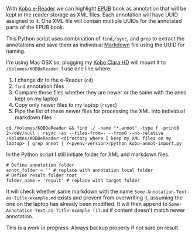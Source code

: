 With [Kobo e-Reader](https://en.wikipedia.org/wiki/Kobo_eReader) we can highlight [EPUB](https://en.wikipedia.org/wiki/EPUB) book as annotation that will be kept in the reader storage as XML files. Each annotation will have UUID assigned to it. One XML file will contain multiple UUIDs for the annotated parts of the EPUB book.

This Python script uses combination of `find`,`rsync`, and `grep` to extract the annotations and save them as individual [Markdown](https://en.wikipedia.org/wiki/Markdown) file using the UUID for naming.

I'm using Mac OSX so, plugging my [Kobo Clara HD](https://gl.kobobooks.com/products/kobo-clara-hd) will mount it to `/Volumes/KOBOeReader`. I use one line where:

1. I change dir to the e-Reader (`cd`)
2. `find` annotation files
3. Compare those files whether they are newer or the same with the ones kept on my laptop
4. Copy only newer files to my laptop (`rsync`)
5. Pipe the list of these newer files for processing the XML into individual markdown files


```cd /Volumes/KOBOeReader && find ./ -name "*.annot" -type f -print0 2>/dev/null | rsync -av --files-from=- --from0 --no-relative /Volumes/KOBOeReader <directory where I keep my XML files on my laptop> | grep annot | /<pyenv-version>/python kobo-annot-import.py```

In the Python script I still initiate folder for XML and markdown files.


```
# Define annotation folder
annot_folder = '' # replace with annotation local folder
# Define result folder root
folder_name = 'result' # replace with target folder
```

It will check whether same markdown with the name `Some-Annotation-Text-as-Title-example.md` exists and prevent from overwriting it, assuming the one on the laptop has already been modified. It will then append to `Some-Annotation-Text-as-Title-example (1).md` if content doesn't match newer annotation.


This is a *work in progress*. Always backup properly if not sure on result.